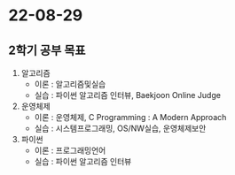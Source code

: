 # 22-08-29

## 2학기 공부 목표
1. 알고리즘
    - 이론 : 알고리즘및실습
    - 실습 : 파이썬 알고리즘 인터뷰, Baekjoon Online Judge
2. 운영체제
    - 이론 : 운영체제, C Programming : A Modern Approach
    - 실습 : 시스템프로그래밍, OS/NW실습, 운영체제보안
3. 파이썬
    - 이론 : 프로그래밍언어
    - 실습 : 파이썬 알고리즘 인터뷰